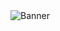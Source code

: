<picture>
 <source media="(prefers-color-scheme: dark)" srcset="https://user-images.githubusercontent.com/52550558/217079366-390276f3-63b6-44b4-a055-f9727ceb2b2f.png">
 <img alt="Banner" src="https://user-images.githubusercontent.com/52550558/217079355-56a72e4b-9d4a-4dff-9039-0f01f481124d.png">
</picture>